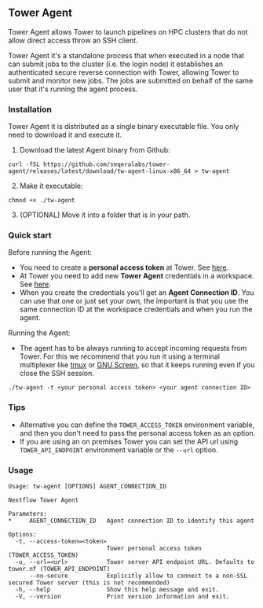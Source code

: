 ## Tower Agent

Tower Agent allows Tower to launch pipelines on HPC clusters that do not allow direct access throw an SSH client.

Tower Agent it's a standalone process that when executed in a node that can submit jobs to the cluster (i.e. the login node) it establishes an authenticated secure reverse connection with Tower, allowing Tower to submit and monitor new
jobs. The jobs are submitted on behalf of the same user that it's running the agent process.

### Installation

Tower Agent it is distributed as a single binary executable file. You only need to download it and execute it.

1. Download the latest Agent binary from Github: 
```
curl -fSL https://github.com/seqeralabs/tower-agent/releases/latest/download/tw-agent-linux-x86_64 > tw-agent
```

2. Make it executable:
```
chmod +x ./tw-agent
```

3. (OPTIONAL) Move it into a folder that is in your path.

### Quick start

Before running the Agent:
- You need to create a **personal access token** at Tower. See [here](https://help.tower.nf/api/overview/#authentication).
- At Tower you need to add new **Tower Agent** credentials in a workspace. See [here](https://help.tower.nf/credentials/overview/).
- When you create the credentials you'll get an **Agent Connection ID**. You can use that one or just set your own, the important is that you use the same connection ID at the workspace credentials and when you run the agent.

Running the Agent:

- The agent has to be always running to accept incoming requests from Tower. For this we recommend that you run it using a terminal multiplexer like [tmux](https://github.com/tmux/tmux) or [GNU Screen](https://www.gnu.org/software/screen/), so that it keeps running even if you close the SSH session.
```
./tw-agent -t <your personal access token> <your agent connection ID>
```

### Tips

- Alternative you can define the `TOWER_ACCESS_TOKEN` environment variable, and then you don't need to pass the personal access token as an option.
- If you are using an on premises Tower you can set the API url using `TOWER_API_ENDPOINT` environment variable or the `--url` option.

### Usage
```
Usage: tw-agent [OPTIONS] AGENT_CONNECTION_ID

Nextflow Tower Agent

Parameters:
*     AGENT_CONNECTION_ID   Agent connection ID to identify this agent

Options:
  -t, --access-token=<token>
                            Tower personal access token (TOWER_ACCESS_TOKEN)
  -u, --url=<url>           Tower server API endpoint URL. Defaults to tower.nf (TOWER_API_ENDPOINT)
      --no-secure           Explicitly allow to connect to a non-SSL secured Tower server (this is not recommended)
  -h, --help                Show this help message and exit.
  -V, --version             Print version information and exit.

```
